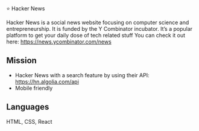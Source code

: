 ⭐️ Hacker News

Hacker News is a social news website focusing on computer science and entrepreneurship. It is funded by the Y Combinator incubator. It’s a popular platform to get your daily dose of tech related stuff
You can check it out here: https://news.ycombinator.com/news


## Mission
- Hacker News with a search feature by using their API: https://hn.algolia.com/api
- Mobile friendly


## Languages
HTML, CSS, React
